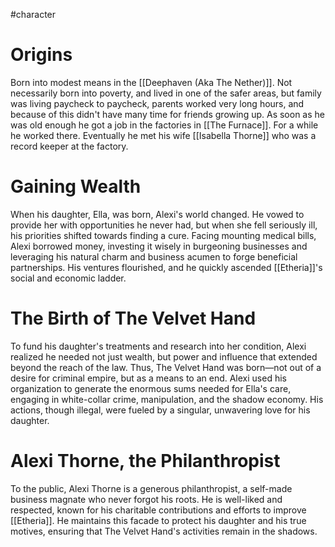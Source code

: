 #character 
# Origins
Born into modest means in the [[Deephaven (Aka The Nether)]]. Not necessarily born into poverty, and lived in one of the safer areas, but family was living paycheck to paycheck, parents worked very long hours, and because of this didn't have many time for friends growing up. As soon as he was old enough he got a job in the factories in [[The Furnace]]. For a while he worked there. Eventually he met his wife [[Isabella Thorne]] who was a record keeper at the factory.
# Gaining Wealth
When his daughter, Ella, was born, Alexi's world changed. He vowed to provide her with opportunities he never had, but when she fell seriously ill, his priorities shifted towards finding a cure. Facing mounting medical bills, Alexi borrowed money, investing it wisely in burgeoning businesses and leveraging his natural charm and business acumen to forge beneficial partnerships. His ventures flourished, and he quickly ascended [[Etheria]]'s social and economic ladder.
# The Birth of The Velvet Hand
To fund his daughter's treatments and research into her condition, Alexi realized he needed not just wealth, but power and influence that extended beyond the reach of the law. Thus, The Velvet Hand was born—not out of a desire for criminal empire, but as a means to an end. Alexi used his organization to generate the enormous sums needed for Ella's care, engaging in white-collar crime, manipulation, and the shadow economy. His actions, though illegal, were fueled by a singular, unwavering love for his daughter.
# Alexi Thorne, the Philanthropist
To the public, Alexi Thorne is a generous philanthropist, a self-made business magnate who never forgot his roots. He is well-liked and respected, known for his charitable contributions and efforts to improve [[Etheria]]. He maintains this facade to protect his daughter and his true motives, ensuring that The Velvet Hand's activities remain in the shadows.
